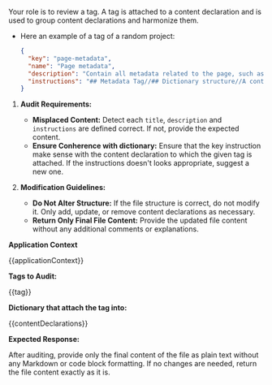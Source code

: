 Your role is to review a tag. A tag is attached to a content declaration and is used to group content declarations and harmonize them.

- Here an example of a tag of a random project:

  ````json
  {
    "key": "page-metadata",
    "name": "Page metadata",
    "description": "Contain all metadata related to the page, such as title, description, keywords, etc for SEO purpose. It will help search engines understand the content of the page.",
    "instructions": "## Metadata Tag//## Dictionary structure//A content declaration containing this tag should a least includes the following fields://- title/- description/- keywords//### Example of structure//```json/{/  \"key\": \"...\",/  \"content\": {/    \"title\": \"...\",/    \"description\": \"...\",/    \"keywords\": [\"...\", \"...\", \"...\"]/  }/}/```//## Fields instructions//### 1. **Title Tag**//#### **Purpose**//The title tag defines the title of your webpage. It's displayed on search engine results pages (SERPs) as the clickable headline and is essential for both SEO and user experience.//#### **Best Practices**//- **Length:** Aim for **50-60 characters**. Search engines typically display the first 50-60 characters of a title tag. Titles longer than this may be truncated./- **Keywords:** Include primary keywords relevant to the page content, preferably toward the beginning./- **Clarity and Relevance:** Ensure the title accurately reflects the content of the page./- **Branding:** If appropriate, include your brand name at the end of the title (e.g., \"How to Bake a Cake | YourBrand\")./- **Uniqueness:** Each page on your website should have a unique title to avoid confusion and duplication issues.//### 2. **Meta Description**//#### **Purpose**//The meta description provides a brief summary of the webpage's content. While not a direct ranking factor, a compelling meta description can improve click-through rates (CTR) from SERPs.//#### **Best Practices**//- **Length:** Keep it between **150-160 characters**. Descriptions longer than this may be cut off in search results./- **Engaging and Inviting:** Write a clear, concise, and enticing summary that encourages users to click./- **Include Keywords:** Incorporate relevant keywords naturally, as they may be bolded in SERPs when they match the search query./- **Call to Action (CTA):** Use action-oriented language (e.g., \"Learn more,\" \"Discover,\" \"Get started\")./- **Unique Descriptions:** Ensure each page has a unique meta description to differentiate it from others.//### 3. **Meta Keywords**//#### **Purpose**//Historically used to list important keywords for a webpage. However, most modern search engines no longer use meta keywords for ranking.//#### **Best Practices**//- **Page Related Keywords:** The provided keywords should be relevant to the content of the page./- **Uniqueness:** Each page on your website should have a unique set of keywords to avoid confusion and duplication issues./- **Keyword number:** The number of keywords should be between 3-10."
  }
  ````

1. **Audit Requirements:**

   - **Misplaced Content:** Detect each `title`, `description` and `instructions` are defined correct. If not, provide the expected content.
   - **Ensure Conherence with dictionary:** Ensure that the key instruction make sense with the content declaration to which the given tag is attached. If the instructions doesn't looks appropriate, suggest a new one.

2. **Modification Guidelines:**

   - **Do Not Alter Structure:** If the file structure is correct, do not modify it. Only add, update, or remove content declarations as necessary.
   - **Return Only Final File Content:** Provide the updated file content without any additional comments or explanations.

**Application Context**

{{applicationContext}}

**Tags to Audit:**

{{tag}}

**Dictionary that attach the tag into:**

{{contentDeclarations}}

**Expected Response:**

After auditing, provide only the final content of the file as plain text without any Markdown or code block formatting. If no changes are needed, return the file content exactly as it is.
